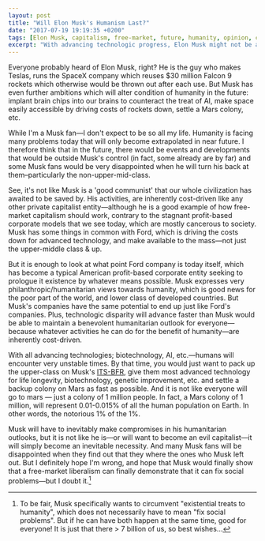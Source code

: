 ```yaml
---
layout: post
title: "Will Elon Musk's Humanism Last?"
date: "2017-07-19 19:19:35 +0200"
tags: [Elon Musk, capitalism, free-market, future, humanity, opinion, cosmos, SpaceX]
excerpt: "With advancing technologic progress, Elon Musk might not be able to hold on humanism for long."
---
```


Everyone probably heard of Elon Musk, right? He is the guy who makes Teslas, runs the SpaceX company which reuses $30 million Falcon 9 rockets which otherwise would be thrown out after each use. But Musk has even further ambitions which will alter condition of humanity in the future: implant brain chips into our brains to counteract the treat of AI, make space easily  accessible by driving costs of rockets down, settle a Mars colony, etc.  

While I'm a Musk fan—I don't expect to be so all my life. Humanity is facing many problems today that will only become extrapolated in near future. I therefore think that in the future, there would be events and developments that would be outside Musk's control (in fact, some already are by far) and some Musk fans would be very disappointed when he will turn his back at them–particularly the non-upper-mid-class.

See, it's not like Musk is a 'good communist' that our whole civilization has awaited to be saved by. His activities, are inherently cost-driven like any other private capitalist entity—although he is a good example of how free-market capitalism should work, contrary to the stagnant profit-based corporate models that we see today, which are mostly cancerous to society. Musk has some things in common with Ford, which is driving the costs down for advanced technology, and make available to the mass—not just the upper-middle class & up.

But it is enough to look at what point Ford company is today itself, which has become a typical American profit-based corporate entity seeking to prologue it existence by whatever means possible. Musk expresses very philanthropic/humanitarian views towards humanity, which is good news for the poor part of the world, and lower class of developed countries. But Musk's companies have the same potential to end up just like Ford's companies. Plus, technologic disparity will advance faster than Musk would be able to maintain a benevolent humanitarian outlook for everyone—because whatever activities he can do for the benefit of humanity—are inherently cost-driven.

With all advancing technologies; biotechnology, AI, etc.—humans will encounter very unstable times. By that time, you would just want to pack up the upper-class on Musk's [ITS-BFR](https://en.wikipedia.org/wiki/Interplanetary_Transport_System), give them most advanced technology for life longevity, biotechnology, genetic improvement, etc. and settle a backup colony on Mars as fast as possible. And it is not like everyone will go to mars — just a colony of 1 million people. In fact, a Mars colony of 1 million, will represent 0.01-0.015% of all the human population on Earth. In other words, the notorious 1% of the 1%.

Musk will have to inevitably make compromises in his humanitarian outlooks, but it is not like he is—or will want to become an evil capitalist—it will simply become an inevitable necessity. And many Musk fans will be disappointed when they find out that they where the ones who Musk left out. But I definitely hope I'm wrong, and hope that Musk would finally show that a free-market liberalism can finally demonstrate that it can fix social problems—but I doubt it.[^1]

[^1]: To be fair, Musk specifically wants to circumvent "existential treats to humanity", which does not necessarily have to mean "fix social problems". But if he can have both happen at the same time, good for everyone! It is just that there > 7 billion of us, so best wishes...
